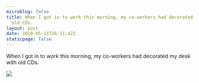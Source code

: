 ```yaml
---
microblog: false
title: When I got in to work this morning, my co-workers had decorated my desk with
  old CDs.
layout: post
date: 2010-05-11T16:11:42Z
staticpage: false
---
```


When I got in to work this morning, my co-workers had decorated my desk
with old CDs.

![](http://www.tumblr.com/photo/1280/jsorge/590710247/1/tumblr_l2a33pTCX51qzpdrh)
